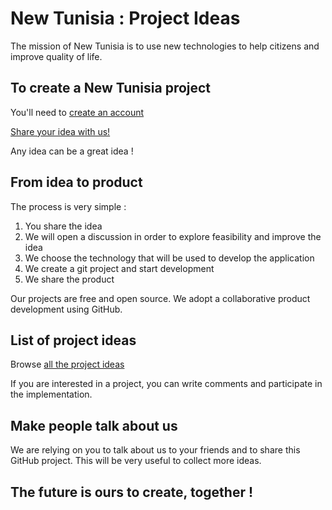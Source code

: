 # New Tunisia : Project Ideas

The mission of New Tunisia is to use new technologies to help citizens and improve quality of life.
## To create a New Tunisia project

You'll need to [create an account](https://github.com/join)

[Share your idea with us!](https://github.com/NewTunisia/project-ideas/issues/new)

Any idea can be a great idea !

## From idea to product

The process is very simple :
1) You share the idea
2) We will open a discussion in order to explore feasibility and improve the idea
3) We choose the technology that will be used to develop the application
4) We create a git project and start development
5) We share the product

Our projects are free and open source. We adopt a collaborative product development using GitHub.

## List of project ideas
Browse [all the project ideas](https://github.com/NewTunisia/project-ideas/issues)

If you are interested in a project, you can write comments and participate in the implementation.

## Make people talk about us

We are relying on you to talk about us to your friends and to share this GitHub project. This will be very useful to collect more ideas.

## The future is ours to create, together !
